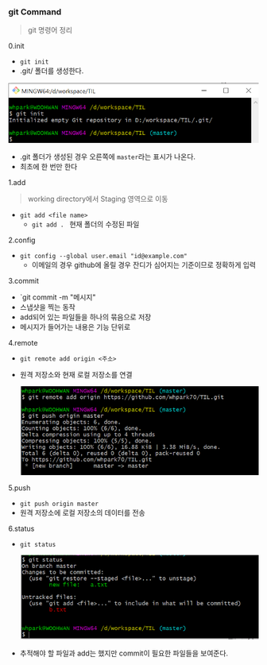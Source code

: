### git Command

> git  명령어 정리

0.init

- `git init`
- .git/ 폴더를 생성한다.

![image-20201229151517862](GitCommand.assets/image-20201229151517862.png)

- .git 폴더가 생성된 경우 오른쪽에 `master`라는 표시가 나온다.
- 최초에 한 번만 한다

1.add

> working directory에서 Staging 영역으로 이동

- `git add <file name>`
  - `git add . ` 현재 폴더의  수정된 파일

2.config

- `git config --global user.email "id@example.com"`
  - 이메일의 경우 github에 올릴 경우 잔디가 심어지는 기준이므로 정확하게 입력

3.commit

- `git commit -m "메시지"
- 스냅샷을 찍는 동작
- add되어 있는 파일들을 하나의 묶음으로 저장
- 메시지가 들어가는 내용은 기능 단위로



4.remote

- `git remote add origin <주소>`

- 원격 저장소와 현재 로컬 저장소를 연결

  ![image-20201229160138482](GitCommand.assets/image-20201229160138482.png)

5.push

- `git push origin master`
- 원격 저장소에 로컬 저장소의 데이터를 전송

6.status

- `git status`

  ![image-20201229154229906](GitCommand.assets/image-20201229154229906.png)

- 추적해야 할 파일과 add는 했지만 commit이 필요한 파일들을 보여준다.